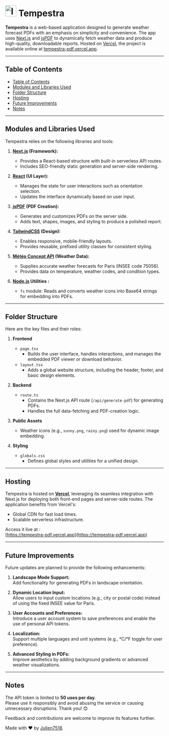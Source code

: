 # <img alt="logo tempestra" src="/app/favicon.ico" title="Tempestra" width="35"/> Tempestra

**Tempestra** is a web-based application designed to generate weather forecast PDFs with an emphasis on simplicity and convenience.
The app uses [Next.js](https://nextjs.org) and [jsPDF](https://github.com/parallax/jsPDF) to dynamically fetch weather data and produce high-quality, downloadable reports.
Hosted on [Vercel](https://vercel.com), the project is available online at [tempestra-pdf.vercel.app](https://tempestra-pdf.vercel.app).

---

## Table of Contents

  - [Table of Contents](#table-of-contents)
  - [Modules and Libraries Used](#modules-and-libraries-used)
  - [Folder Structure](#folder-structure)
  - [Hosting](#hosting)
  - [Future Improvements](#future-improvements)
  - [Notes](#notes)

---

## Modules and Libraries Used

Tempestra relies on the following libraries and tools:

1. **[Next.js](https://nextjs.org) (Framework):**
    - Provides a React-based structure with built-in serverless API routes.
    - Includes SEO-friendly static generation and server-side rendering.

2. **[React](https://react.dev) (UI Layer):**
    - Manages the state for user interactions such as orientation selection.
    - Updates the interface dynamically based on user input.

3. **[jsPDF](https://github.com/parallax/jsPDF) (PDF Creation):**
    - Generates and customizes PDFs on the server side.
    - Adds text, shapes, images, and styling to produce a polished report.

4. **[TailwindCSS](https://tailwindcss.com) (Design):**
    - Enables responsive, mobile-friendly layouts.
    - Provides reusable, prefixed utility classes for consistent styling.

5. **[Météo Concept API](https://api.meteo-concept.com/) (Weather Data):**
    - Supplies accurate weather forecasts for Paris (INSEE code 75056).
    - Provides data on temperature, weather codes, and condition types.

6. **[Node.js](https://nodejs.org/) Utilities :**
    - `fs` module: Reads and converts weather icons into Base64 strings for embedding into PDFs.

---

## Folder Structure

Here are the key files and their roles:

1. **Frontend**
    - `page.tsx`
        - Builds the user interface, handles interactions, and manages the embedded PDF viewer or download behavior.
    - `layout.tsx`
        - Adds a global website structure, including the header, footer, and basic design elements.

2. **Backend**
    - `route.ts`
        - Contains the Next.js API route (`/api/generate-pdf`) for generating PDFs.
        - Handles the full data-fetching and PDF-creation logic.

3. **Public Assets**
    - Weather icons (e.g., `sunny.png`, `rainy.png`) used for dynamic image embedding.

4. **Styling**
    - `globals.css`
        - Defines global styles and utilities for a unified design.

---

## Hosting

Tempestra is hosted on [**Vercel**](https://vercel.com), leveraging its seamless integration with Next.js for deploying both front-end pages and server-side routes. The application benefits from Vercel's:

- Global CDN for fast load times.
- Scalable serverless infrastructure.

Access it live at :  
[https://tempestra-pdf.vercel.app](https://tempestra-pdf.vercel.app)

---

## Future Improvements

Future updates are planned to provide the following enhancements:

1. **Landscape Mode Support:**  
   Add functionality for generating PDFs in landscape orientation.

2. **Dynamic Location Input:**  
   Allow users to input custom locations (e.g., city or postal code) instead of using the fixed INSEE value for Paris.

3. **User Accounts and Preferences:**  
   Introduce a user account system to save preferences and enable the use of personal API tokens.

4. **Localization:**  
   Support multiple languages and unit systems (e.g., °C/°F toggle for user preference).

5. **Advanced Styling in PDFs:**  
   Improve aesthetics by adding background gradients or advanced weather visualizations.

---

## Notes

The API token is limited to **50 uses per day**.  
Please use it responsibly and avoid abusing the service or causing unnecessary disruptions. Thank you! 😊

Feedback and contributions are welcome to improve its features further.

Made with ❤️ by [Julien7518](https://github.com/julien7518).

